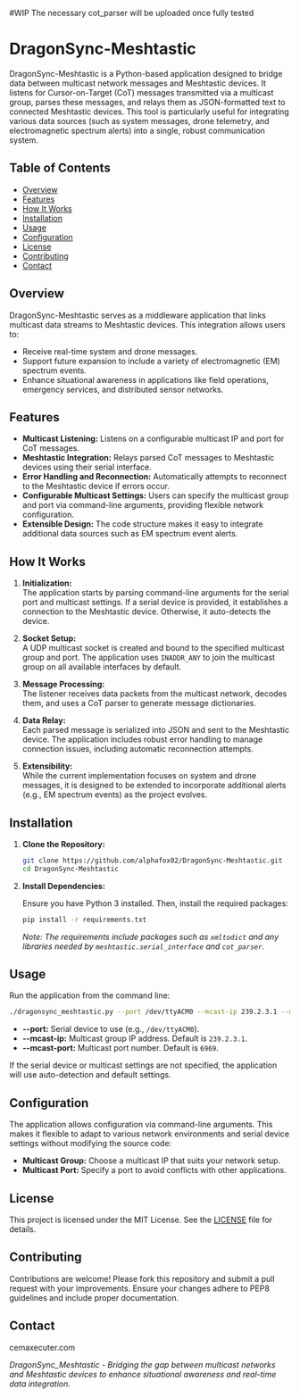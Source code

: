 #WIP The necessary cot_parser will be uploaded once fully tested

# DragonSync-Meshtastic

DragonSync-Meshtastic is a Python-based application designed to bridge data between multicast network messages and Meshtastic devices. It listens for Cursor-on-Target (CoT) messages transmitted via a multicast group, parses these messages, and relays them as JSON-formatted text to connected Meshtastic devices. This tool is particularly useful for integrating various data sources (such as system messages, drone telemetry, and electromagnetic spectrum alerts) into a single, robust communication system.

## Table of Contents

- [Overview](#overview)
- [Features](#features)
- [How It Works](#how-it-works)
- [Installation](#installation)
- [Usage](#usage)
- [Configuration](#configuration)
- [License](#license)
- [Contributing](#contributing)
- [Contact](#contact)

## Overview

DragonSync-Meshtastic serves as a middleware application that links multicast data streams to Meshtastic devices. This integration allows users to:

- Receive real-time system and drone messages.
- Support future expansion to include a variety of electromagnetic (EM) spectrum events.
- Enhance situational awareness in applications like field operations, emergency services, and distributed sensor networks.

## Features

- **Multicast Listening:** Listens on a configurable multicast IP and port for CoT messages.
- **Meshtastic Integration:** Relays parsed CoT messages to Meshtastic devices using their serial interface.
- **Error Handling and Reconnection:** Automatically attempts to reconnect to the Meshtastic device if errors occur.
- **Configurable Multicast Settings:** Users can specify the multicast group and port via command-line arguments, providing flexible network configuration.
- **Extensible Design:** The code structure makes it easy to integrate additional data sources such as EM spectrum event alerts.

## How It Works

1. **Initialization:**  
   The application starts by parsing command-line arguments for the serial port and multicast settings. If a serial device is provided, it establishes a connection to the Meshtastic device. Otherwise, it auto-detects the device.

2. **Socket Setup:**  
   A UDP multicast socket is created and bound to the specified multicast group and port. The application uses `INADDR_ANY` to join the multicast group on all available interfaces by default.

3. **Message Processing:**  
   The listener receives data packets from the multicast network, decodes them, and uses a CoT parser to generate message dictionaries.

4. **Data Relay:**  
   Each parsed message is serialized into JSON and sent to the Meshtastic device. The application includes robust error handling to manage connection issues, including automatic reconnection attempts.

5. **Extensibility:**  
   While the current implementation focuses on system and drone messages, it is designed to be extended to incorporate additional alerts (e.g., EM spectrum events) as the project evolves.

## Installation

1. **Clone the Repository:**

   ```bash
   git clone https://github.com/alphafox02/DragonSync-Meshtastic.git
   cd DragonSync-Meshtastic
   ```

2. **Install Dependencies:**

   Ensure you have Python 3 installed. Then, install the required packages:

   ```bash
   pip install -r requirements.txt
   ```

   *Note: The requirements include packages such as `xmltodict` and any libraries needed by `meshtastic.serial_interface` and `cot_parser`.*

## Usage

Run the application from the command line:

```bash
./dragonsync_meshtastic.py --port /dev/ttyACM0 --mcast-ip 239.2.3.1 --mcast-port 6969
```

- **--port:** Serial device to use (e.g., `/dev/ttyACM0`).
- **--mcast-ip:** Multicast group IP address. Default is `239.2.3.1`.
- **--mcast-port:** Multicast port number. Default is `6969`.

If the serial device or multicast settings are not specified, the application will use auto-detection and default settings.

## Configuration

The application allows configuration via command-line arguments. This makes it flexible to adapt to various network environments and serial device settings without modifying the source code:

- **Multicast Group:** Choose a multicast IP that suits your network setup.
- **Multicast Port:** Specify a port to avoid conflicts with other applications.

## License

This project is licensed under the MIT License. See the [LICENSE](./LICENSE) file for details.

## Contributing

Contributions are welcome! Please fork this repository and submit a pull request with your improvements. Ensure your changes adhere to PEP8 guidelines and include proper documentation.

## Contact

cemaxecuter.com

*DragonSync_Meshtastic - Bridging the gap between multicast networks and Meshtastic devices to enhance situational awareness and real-time data integration.*
